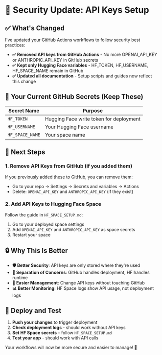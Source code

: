 # 🔐 Security Update: API Keys Setup

## ✅ What's Changed

I've updated your GitHub Actions workflows to follow security best practices:

- **✅ Removed API keys from GitHub Actions** - No more OPENAI_API_KEY or ANTHROPIC_API_KEY in GitHub secrets
- **✅ Kept only Hugging Face variables** - HF_TOKEN, HF_USERNAME, HF_SPACE_NAME remain in GitHub
- **✅ Updated all documentation** - Setup scripts and guides now reflect this change

## 🔧 Your Current GitHub Secrets (Keep These)

| Secret Name | Purpose |
|-------------|---------|
| `HF_TOKEN` | Hugging Face write token for deployment |
| `HF_USERNAME` | Your Hugging Face username |
| `HF_SPACE_NAME` | Your space name |

## 🎯 Next Steps

### 1. Remove API Keys from GitHub (if you added them)
If you previously added these to GitHub, you can remove them:
- Go to your repo → Settings → Secrets and variables → Actions
- Delete: `OPENAI_API_KEY` and `ANTHROPIC_API_KEY` (if they exist)

### 2. Add API Keys to Hugging Face Space
Follow the guide in `HF_SPACE_SETUP.md`:
1. Go to your deployed space settings
2. Add `OPENAI_API_KEY` and `ANTHROPIC_API_KEY` as space secrets
3. Restart your space

## 🔒 Why This Is Better

- **🛡️ Better Security**: API keys are only stored where they're used
- **🎯 Separation of Concerns**: GitHub handles deployment, HF handles runtime
- **🔄 Easier Management**: Change API keys without touching GitHub
- **📊 Better Monitoring**: HF Space logs show API usage, not deployment logs

## 🚀 Deploy and Test

1. **Push your changes** to trigger deployment
2. **Check deployment logs** - should work without API keys
3. **Set HF Space secrets** - follow `HF_SPACE_SETUP.md`
4. **Test your app** - should work with API calls

Your workflows will now be more secure and easier to manage! 🎉
